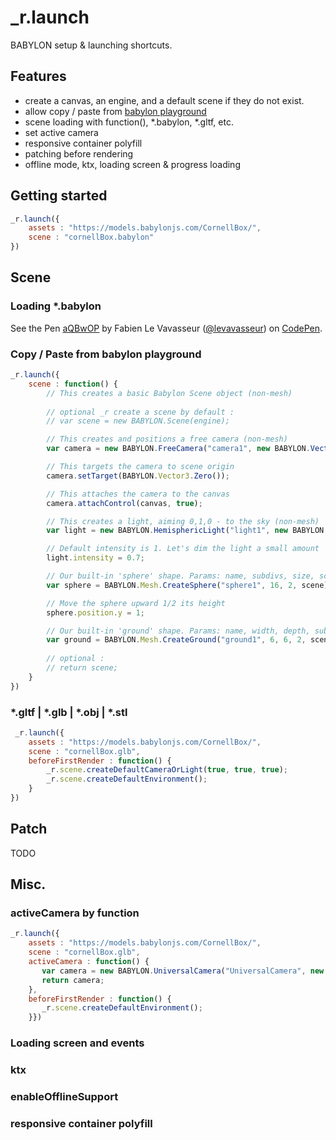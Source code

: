 # _r.launch
BABYLON setup & launching shortcuts.

## Features
* create a canvas, an engine, and a default scene if they do not exist.
* allow copy / paste from [babylon playground ](https://www.babylonjs-playground.com/)
* scene loading with function(), *.babylon, *.gltf, etc.
* set active camera 
* responsive container polyfill
* patching before rendering
* offline mode, ktx, loading screen & progress loading

## Getting started
```javascript
_r.launch({
    assets : "https://models.babylonjs.com/CornellBox/",
    scene : "cornellBox.babylon"
})
```

## Scene

### Loading *.babylon

<p data-height="300" data-theme-id="14185" data-slug-hash="aQBwOP" data-default-tab="html,result" data-user="levavasseur" data-pen-title="aQBwOP" class="codepen">See the Pen <a href="https://codepen.io/levavasseur/pen/aQBwOP/">aQBwOP</a> by Fabien Le Vavasseur (<a href="https://codepen.io/levavasseur">@levavasseur</a>) on <a href="https://codepen.io">CodePen</a>.</p>
<script async src="https://static.codepen.io/assets/embed/ei.js"></script>

### Copy / Paste from babylon playground

```javascript
_r.launch({
    scene : function() {
        // This creates a basic Babylon Scene object (non-mesh)
        
        // optional _r create a scene by default :
        // var scene = new BABYLON.Scene(engine);

        // This creates and positions a free camera (non-mesh)
        var camera = new BABYLON.FreeCamera("camera1", new BABYLON.Vector3(0, 5, -10), scene);

        // This targets the camera to scene origin
        camera.setTarget(BABYLON.Vector3.Zero());

        // This attaches the camera to the canvas
        camera.attachControl(canvas, true);

        // This creates a light, aiming 0,1,0 - to the sky (non-mesh)
        var light = new BABYLON.HemisphericLight("light1", new BABYLON.Vector3(0, 1, 0), scene);

        // Default intensity is 1. Let's dim the light a small amount
        light.intensity = 0.7;

        // Our built-in 'sphere' shape. Params: name, subdivs, size, scene
        var sphere = BABYLON.Mesh.CreateSphere("sphere1", 16, 2, scene);

        // Move the sphere upward 1/2 its height
        sphere.position.y = 1;

        // Our built-in 'ground' shape. Params: name, width, depth, subdivs, scene
        var ground = BABYLON.Mesh.CreateGround("ground1", 6, 6, 2, scene);
        
        // optional :
        // return scene;
    }
})
``` 

### *.gltf | *.glb | *.obj | *.stl

```javascript 
 _r.launch({
    assets : "https://models.babylonjs.com/CornellBox/",
    scene : "cornellBox.glb",
    beforeFirstRender : function() {
        _r.scene.createDefaultCameraOrLight(true, true, true);
        _r.scene.createDefaultEnvironment();
    }
})
``` 

## Patch

TODO

## Misc.

### activeCamera by function
```javascript 
_r.launch({
    assets : "https://models.babylonjs.com/CornellBox/",
    scene : "cornellBox.glb",
    activeCamera : function() {
       var camera = new BABYLON.UniversalCamera("UniversalCamera", new BABYLON.Vector3(0, 0, -10), _r.scene);
       return camera;
    },
    beforeFirstRender : function() {
       _r.scene.createDefaultEnvironment();
    }})
``` 

### Loading screen and events

### ktx

### enableOfflineSupport

### responsive container polyfill




